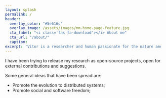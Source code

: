 ```yaml
---
layout: splash
permalink: /
header:
  overlay_color: "#5e616c"
  overlay_image: /assets/images/mm-home-page-feature.jpg
  cta_label: "<i class='fas fa-download'></i> About me"
  cta_url: "/about/"
  caption:
excerpt: 'Vitor is a researcher and human passionate for the nature and all living creatures.​<br />'
---
```


I have been trying to release my research as open-source projects, open for external contributions and suggestions.

Some general ideas that have been spread are:
* Promote the evolution to distributed systems;
* Promote social and software freedom;

<!---

{% include feature_row id="intro" type="center" %}


{% include feature_row %}
-->

